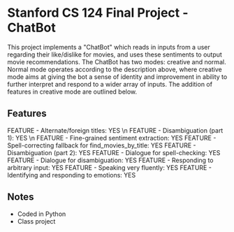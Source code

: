# Stanford CS 124 Final Project - ChatBot

This project implements a "ChatBot" which reads in inputs from a user regarding their like/dislike for movies, and uses these sentiments to output movie recommendations. The ChatBot has two modes: creative and normal. Normal mode operates according to the description above, where creative mode aims at giving the bot a sense of identity and improvement in ability to further interpret and respond to a wider array of inputs. The addition of features in creative mode are outlined below.

## Features

FEATURE - Alternate/foreign titles: YES \n
FEATURE - Disambiguation (part 1): YES \n
FEATURE - Fine-grained sentiment extraction: YES
FEATURE - Spell-correcting fallback for find_movies_by_title: YES
FEATURE - Disambiguation (part 2): YES
FEATURE - Dialogue for spell-checking: YES
FEATURE - Dialogue for disambiguation: YES
FEATURE - Responding to arbitrary input: YES
FEATURE - Speaking very fluently: YES
FEATURE - Identifying and responding to emotions: YES 

## Notes

* Coded in Python
* Class project
